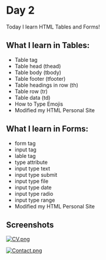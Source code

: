 # Day 2 

Today I learn HTML Tables and Forms!

## What I learn in Tables:

 - Table tag
 - Table head (thead)
 - Table body (tbody)
 - Table footer (tfooter)
 - Table headings in row (th)
 - Table row (tr)
 - Table data (td)
 - How to Type Emojis
 - Modified my HTML Personal Site

## What I learn in Forms:

 - form tag
 - input tag
 - lable tag
 - type attribute
 - input type text
 - input type submit
 - input type file
 - input type date
 - input type radio
 - input type range
 - Modified my HTML Personal Site


## Screenshots

[![CV.png](https://i.postimg.cc/FR3jYRkv/CV.png)](https://postimg.cc/mzZcqTSp)

[![Contact.png](https://i.postimg.cc/CKWGMD1J/Contact.png)](https://postimg.cc/R3L6XWwn)
